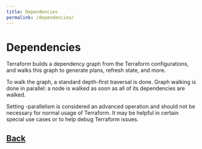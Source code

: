 ```yaml
---
title: Dependencies
permalink: /dependencies/
---
```


# Dependencies

Terraform builds a dependency graph from the Terraform configurations, and walks this graph to generate plans, refresh state, and more.

To walk the graph, a standard depth-first traversal is done. Graph walking is done in parallel: a node is walked as soon as all of its dependencies are walked.

Setting -parallelism is considered an advanced operation and should not be necessary for normal usage of Terraform. It may be helpful in certain special use cases or to help debug Terraform issues.

## [Back](index.markdown)
